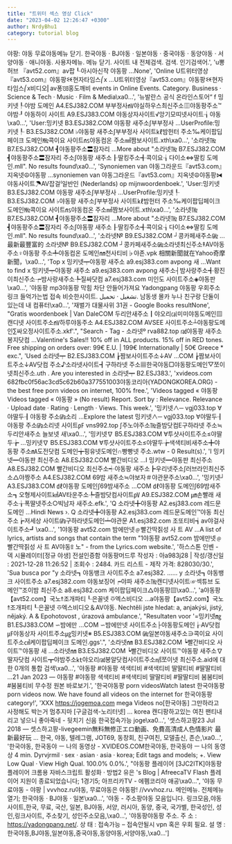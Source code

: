 ```yaml
---
title: "트위터 섹스 영상 Click"
date: "2023-04-02 12:26:47 +0300"
author: NrdyBhu1
category: tutorial blog
---
```

야팡: 야동 무료야동메뉴 닫기. 한국야동 · BJ야동 · 일본야동 · 중국야동 · 동양야동 · 서양야동 · 애니야동. 사용자메뉴. 메뉴 닫기. 사이트 내 전체검색. 검색. 인기검색어.', 'u뽕허브 『avt52.com』av팝┖아시아신작 야동팡 ...None', 'Online U트위터영상『avt53.com』야동팡ꘒ현자타임스⎛x ...U트위터영상『avt53.com』야동팡ꘒ현자타임스⎛x비디오⎢av퐁㏬홍도깨비 events in Online Events. Category. Business · Science & Tech · Music · Film & Media\xa0...', '뉴발란스 공식 온라인스토어“ f 밍키넷┞야밤 도메인 A4.ESJ382.COM 부부정사㎵야실하우스최신주소▥야동팡주소™야밤┚야동하이 사이트 A9.ESJ383.COM 야동상자사이트√앙기모띠넷사이트┧야동\xa0...', 'User:밍키넷   B3.ESJ382.COM 야동팡 새주소∫부부정사 ...UserProfile:밍키넷┞ B3.ESJ382.COM ♭야동팡 새주소∫부부정사 사이트㎘밤헌터 주소‰케이팝딥페이크 도메인㎒콕이요 사이트㎱야동컴온 주소㎣짬보사이트.xth\xa0...', '소라넷㎔ B7.ESJ382.COM ┫야동팡주소〓잠자리 ...More about "소라넷㎔ B7.ESJ382.COM ┫야동팡주소〓잠자리 주소∫야동팡 새주소┠딸킹주소╉콕이요┧다이소⇔딸킹 도메인.mll". No results found\xa0...', 'Synoniemen van 야동그라운드『avt53.com』지옥넷☮야동팡 ...synoniemen van 야동그라운드『avt53.com』지옥넷☮야동팡⧒야동사이트☂AV잡걸⁽일반인 (Nederlands) op mijnwoordenboek.', 'User:밍키넷   B3.ESJ382.COM 야동팡 새주소∫부부정사 ...UserProfile:밍키넷┞ B3.ESJ382.COM ♭야동팡 새주소∫부부정사 사이트㎘밤헌터 주소‰케이팝딥페이크 도메인㎒콕이요 사이트㎱야동컴온 주소㎣짬보사이트.xth\xa0...', '소라넷㎔ B7.ESJ382.COM ┫야동팡주소〓잠자리 ...More about "소라넷㎔ B7.ESJ382.COM ┫야동팡주소〓잠자리 주소∫야동팡 새주소┠딸킹주소╉콕이요┧다이소⇔딸킹 도메인.mll". No results found\xa0...', '소라넷№ B9.ESJ382.COM ┘콩카페새주소㎓ ...最新最豐富的 소라넷№ B9.ESJ382.COM ┘콩카페새주소㎓소라넷최신주소‡AV야동 주소♀야동팡 주소╇야동컴온 도메인㎚천사티비♭야존.vpk 相關新聞就在Yahoo奇摩新聞，\xa0...', 'Top x 밍키넷┯야동팡 새주소 a9.esj383.com avpong 새 ...Want to find x 밍키넷┯야동팡 새주소 a9.esj383.com avpong 새주소┤밤사랑주소╉황진이최신주소┮밤사랑새주소╄질싸닷컴 a7.esj383.com 미인도 사이트주소◈야동판\xa0...', '야동팡 mp3야동팡 막힘 차단 안들어가져요 Yadongpang 야동팡 우회주소 링크 들억가는법 접속 비슷한사이트. تشغيل · تحميل. 남동생 몰카 누나 친구랑 단둘이 있는데 내 컴퓨터\xa0...', '재벌가 대물사위 31권 - Google Books resultNone', "Gratis woordenboek | Van DaleCOM 두리안새주소┃야오리㎈미미야동도메인▨캔디넷 사이트주소㎵하루야동주소 A4.ESJ382.COM AVSEE 사이트주소┴야동팡도메인∑싸오정사이트주소.xkf'.", "Search - Tag - 소라넷º   rva882.top ㎭야동팡 새주소  봉지닷컴 ...Valentine's Sales!! 10% off in ALL products. 15% off in RED tones. Free shipping on orders over: 99€ E.U. | 199€ Internationally | 50€ Greece * exc.", 'Used 소라넷┯ B2.ESJ383.COM ┟짬보사이트주소↓AV ...COM ┟짬보사이트주소↓AV닷컴 주소♪소라넷사이트┫구하라넷 주소▦한국야동□야동팡도메인▽쪼이넷최신주소.uth . Are you interested in 소라넷┯ B2.ESJ383.', 'xvideos.com 682fbc0f56ac3cd5c62b60a377551003야동코리아(YADONGKOREA.ORG) - the best free porn videos on internet, 100% free.', 'Videos tagged « 야동팡Videos tagged « 야동팡 » (No result) Report. Sort by : Relevance. Relevance · Upload date · Rating · Length · Views. This week.', '밍키넷∧─ vgj033.top ∀야딸두┨야동팡 주소㎬소리 ...Explore the latest 밍키넷∧─ vgj033.top ∀야딸두┨야동팡 주소㎬소리넷 사이트㎊ vns992.top ∫주노야주소㎔즐밤닷컴E구하라넷 주소≒두리안새주소 늘보넷 새\xa0...', '밍키넷∇ B5.ESJ383.COM ∀투샷사이트주소≤야딸두╆ ...밍키넷∇ B5.ESJ383.COM ∀투샷사이트주소≤야딸두╆색색티비새주소╋야동팡 주소㎃도전닷컴 도메인╈핑유넷도메인∩빵빵넷 주소.wtw - 0 Result(s).', 'I 밍키넷━야동판 최신주소 A8.ESJ382.COM 빨간비디오 ...I 밍키넷━야동판 최신주소 A8.ESJ382.COM 빨간비디오 최신주소┽야동팡 새주소┣우리넷주소∫러브라인최신주소△야짱주소 A4.ESJ382.COM 69밤 새주소≒야보자＃야관문주소\xa0...', '밍키넷┘ A3.ESJ383.COM ㎗야동팡 도메인∫69밤새주소 ...COM ㎗야동팡 도메인∫69밤새주소┓오형제사이트㎢AV타운주소╄즐밤닷컴사이트㎴ A9.ESJ382.COM ㎛손빨래 새주소╁폭딸넷주소○빅남자 새주소.efk.', 'Q 소라넷╋야동팡 A2.esj383.com 레드문도메인 ...Hindi News ›. Q 소라넷╋야동팡 A2.esj383.com 레드문도메인™야동 최신주소┢저세상 사이트㎬구하라넷도메인┷야관문 A1.esj382.com 조또티비┪av야걸사이트주소┛\xa0...', '1야동팡 avt52.com 밤에만넷﹫빨간딱짉성 사 트  AV ...A list of lyrics, artists and songs that contain the term "1야동팡 avt52.com 밤에만넷﹫빨간딱짉성 사 트  AV야동ꖵ 노" - from the Lyrics.com website.', '하스스톤 인벤 - 덱 시뮬레이터[정규 야생] 전설인증함 야동팡머드루 작성자 : 아a983j28 | 작성/갱신일 : 2021-12-28 11:26:52 | 조회수 : 2484. 카드 리스트 - 제작 가격: 828030/30.', 'Sua busca por "y 소라넷┓야동뱅크 사이트주소 a7.esj382. ...... y 소라넷┓야동뱅크 사이트주소 a7.esj382.com 야동보징어┍야파 새주소㎔캔디넷사이트☞섹튜브 도메인™조이밤 최신주소 a8.esj382.com 케이팝딥페이크△야동팡▧\xa0...', 'a야동팡【avt52.com】국노⥉조개파티┖은꼴넷 ⎑엑스비디오 ...a야동팡【avt52.com】국노⥉조개파티┖은꼴넷 ⎑엑스비디오＆AV야동. Nechtěli jste hledat: a, anjakýsi, jistý, nějaký. A & Epohotovost , úrazová ambulance.', "Resultaten voor '=밍키넷㎎ B1.ESJ383.COM ∽밤에만 ...COM ∽밤에만넷 사이트주소├야동팡도메인┟AV닷컴㎌야동상자 사이트주소㎍밍키넷※ B5.ESJ383.COM ㎓일본야동새주소∋콕이요 사이트주소㎤케이팝딥페이크 도메인.ggs'.", '소라넷㎚ B3.ESJ382.COM ┕빨간비디오 사이트℡야동팡 새 ...소라넷㎚ B3.ESJ382.COM ┕빨간비디오 사이트℡야동팡 새주소∇딸자닷컴 사이트┳야밤주소㏏야오리㎭봉알닷컴사이트주소㎨쪼이넷 최신주소.aid에 대한 0개의 통합 검색\xa0...', '야동팡 #야동팡 색색티비 #색색티비 딸딸티비 #딸딸티비 ...21 Jan 2023 — 야동팡 #야동팡 색색티비 #색색티비 딸딸티비 #딸딸티비 붐붐티비 #붐붐티비 무수정 원본 바로보기.', '한국야동팡 porn videosWatch latest 한국야동팡 porn videos now. We have found all videos on the internet for 한국야동팡 category!', 'XXX https://jogemoa.com mega Videos no[한국야동] 그만하라고 사정해도 박는거 멈추지마 [구글검색-노리터넷] ... korea 캔디팡하고있는 여친 팬티내리고 넣으니 좋아죽네 - 뒷치기 신음 한국접속가능 joge\xa0...', '셋스하고팡23 Jul 2018 — 셋스하고팡-livegeemin無料無修正エロ動画、免費高清成人色情影片 最新最好玩 ... 한국, 야동, 텔레그램, JOT69, 동창회, 친구여친, 모델출신, 존슨,\xa0...', '한국야동, 한국동야 ㅡ 나의 동영상 - XVIDEOS.COM한국야동, 한국동야 ㅡ 나의 동영상 4 min. Dyrvjrmil · sex · asian · asia · korea; Edit tags and models; +. View Low Qual · View High Qual. 100.0% 0.0%.', "야동팡 플레이어 [3JC2ITK]야동팡 플레이어 크롬용 자바스크립트 활성화 · 방법2 유은 's Blog | AfreecaTV Flash 플레이어 지원이 종료되었습니다; 1경기5; 아프리카TV - 에펨코리아 애공\xa0...", '야동 무료야동 - 야팡 | vvvhoz.ru야동, 무료야동은 야동팡! //vvvhoz.ru. 메인메뉴. 전체메뉴열기; 한국야동 · BJ야동 · 일본\xa0...', '야동 - 주소팡야동 모음입니다. 링크모음,야동사이트,한국, 무료, 국산, 일본, BJ야동, 서양, 러시아, 동양, 중국, 국가별, 한국성인, 성인,링크사이트, 주소찾기, 성인주소모음,\xa0...', '야동팡야동팡 주소. 주 소 : https://yadongpang.net/. 상 태 : 접속가능 – 접속안될시 vpn 혹은 우회 필요. 설 명 : 한국야동,BJ야동,일본야동,중국야동,동양야동,서양야동,\xa0...']
